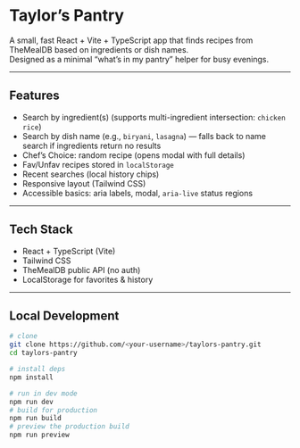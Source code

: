 # Taylor’s Pantry

A small, fast React + Vite + TypeScript app that finds recipes from TheMealDB based on ingredients or dish names.  
Designed as a minimal “what’s in my pantry” helper for busy evenings.


---

## Features

- Search by ingredient(s) (supports multi-ingredient intersection: `chicken rice`)
- Search by dish name (e.g., `biryani`, `lasagna`) — falls back to name search if ingredients return no results
- Chef’s Choice: random recipe (opens modal with full details)
- Fav/Unfav recipes stored in `localStorage`
- Recent searches (local history chips)
- Responsive layout (Tailwind CSS)
- Accessible basics: aria labels, modal, `aria-live` status regions

---

## Tech Stack

- React + TypeScript (Vite)
- Tailwind CSS
- TheMealDB public API (no auth)
- LocalStorage for favorites & history

---

## Local Development

```bash
# clone
git clone https://github.com/<your-username>/taylors-pantry.git
cd taylors-pantry

# install deps
npm install

# run in dev mode
npm run dev
# build for production
npm run build
# preview the production build
npm run preview
